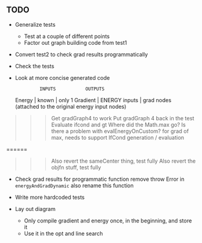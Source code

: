 ## TODO

- Generalize tests
  - Test at a couple of different points
  - Factor out graph building code from test1
- Convert test2 to check grad results programmatically
- Check the tests
- Look at more concise generated code

               INPUTS           OUTPUTS
    Energy   | known          | only 1
    Gradient | ENERGY inputs  | grad nodes (attached to the original energy input nodes)

>>> Get gradGraph4 to work
    Put gradGraph 4 back in the test
    Evaluate ifcond and gt
    Where did the Math.max go?
    Is there a problem with evalEnergyOnCustom?
    for grad of max, needs to support IfCond generation / evaluation

======

>>> Also revert the sameCenter thing, test fully
>>> Also revert the objfn stuff, test fully

- Check grad results for programmatic function
  remove throw Error in `energyAndGradDynamic`
      also rename this function

- Write more hardcoded tests
- Lay out diagram
  - Only compile gradient and energy once, in the beginning, and store it
  - Use it in the opt and line search

